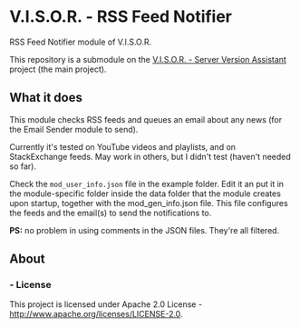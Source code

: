 # V.I.S.O.R. - RSS Feed Notifier
RSS Feed Notifier module of V.I.S.O.R.

This repository is a submodule on the [V.I.S.O.R. - Server Version Assistant](https://github.com/Edw590/VISOR---Server-Version-Assistant) project (the main project).

## What it does
This module checks RSS feeds and queues an email about any news (for the Email Sender module to send).

Currently it's tested on YouTube videos and playlists, and on StackExchange feeds. May work in others, but I didn't test (haven't needed so far).

Check the `mod_user_info.json` file in the example folder. Edit it an put it in the module-specific folder inside the data folder that the module creates upon startup, together with the mod_gen_info.json file. This file configures the feeds and the email(s) to send the notifications to.

**PS:** no problem in using comments in the JSON files. They're all filtered.

## About
### - License
This project is licensed under Apache 2.0 License - http://www.apache.org/licenses/LICENSE-2.0.
